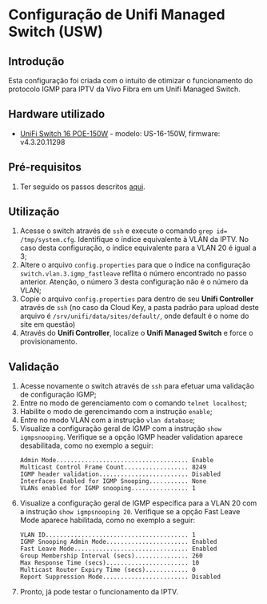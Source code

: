 # Configuração de Unifi Managed Switch (USW)

## Introdução
Esta configuração foi criada com o intuito de otimizar o funcionamento do protocolo IGMP para IPTV da Vivo Fibra em um Unifi Managed Switch.

## Hardware utilizado
* [UniFi Switch 16 POE-150W](https://www.ui.com/unifi-switching/unifi-switch-16-150w/) - modelo: US-16-150W, firmware: v4.3.20.11298

## Pré-requisitos
1. Ter seguido os passos descritos [aqui](readme.md).

## Utilização
1. Acesse o switch através de `ssh` e execute o comando `grep id= /tmp/system.cfg`. Identifique o índice equivalente à VLAN da IPTV. No caso desta configuração, o índice equivalente para a VLAN 20 é igual a 3;
2. Altere o arquivo `config.properties` para que o índice na configuração `switch.vlan.3.igmp_fastleave` reflita o número encontrado no passo anterior. Atenção, o número 3 desta configuração não é o número da VLAN;
3. Copie o arquivo `config.properties` para dentro de seu **Unifi Controller** através de `ssh` (no caso da Cloud Key, a pasta padrão para upload deste arquivo é `/srv/unifi/data/sites/default/`, onde default é o nome do site em questão)
4. Através do **Unifi Controller**, localize o  **Unifi Managed Switch** e force o provisionamento.

## Validação

1. Acesse novamente o switch através de `ssh` para efetuar uma validação de configuração IGMP;
2. Entre no modo de gerenciamento com o comando `telnet localhost`;
3. Habilite o modo de gerencimando com a instrução `enable`;
4. Entre no modo VLAN com a instrução `vlan database`;
5. Visualize a configuração geral de IGMP com a instrução `show igmpsnooping`. Verifique se a opção IGMP header validation aparece desabilitada, como no exemplo a seguir:
    ```
    Admin Mode..................................... Enable
    Multicast Control Frame Count.................. 8249
    IGMP header validation......................... Disabled
    Interfaces Enabled for IGMP Snooping........... None
    VLANs enabled for IGMP snooping................ 1
    ```
6. Visualize a configuração geral de IGMP específica para a VLAN 20 com a instrução `show igmpsnooping 20`. Verifique se a opção Fast Leave Mode aparece habilitada, como no exemplo a seguir:
    ```
    VLAN ID........................................ 1
    IGMP Snooping Admin Mode....................... Enabled
    Fast Leave Mode................................ Enabled
    Group Membership Interval (secs)............... 260
    Max Response Time (secs)....................... 10
    Multicast Router Expiry Time (secs)............ 0
    Report Suppression Mode........................ Disabled
    ```
7. Pronto, já pode testar o funcionamento da IPTV.